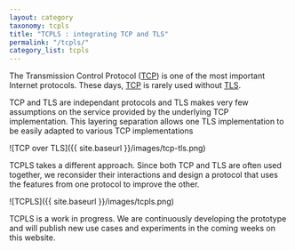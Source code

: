 ```yaml
---
layout: category
taxonomy: tcpls
title: "TCPLS : integrating TCP and TLS"
permalink: "/tcpls/"
category_list: tcpls
---
```


The Transmission Control Protocol ([TCP](https://tools.ietf.org/html/rfc793)) is one of the most important
Internet protocols. These days,
[TCP](https://tools.ietf.org/html/rfc793) is rarely used without
[TLS](https://tools.ietf.org/html/rfc8446).

TCP and TLS are independant protocols and TLS makes very few
assumptions on the service provided by the underlying TCP
implementation. This layering separation allows one TLS implementation
to be easily adapted to various TCP implementations

![TCP over TLS]({{ site.baseurl }}/images/tcp-tls.png)


TCPLS takes a different approach. Since both TCP and TLS are often
used together, we reconsider their interactions and design a
protocol that uses the features from one protocol to improve the
other. 

![TCPLS]({{ site.baseurl }}/images/tcpls.png)

TCPLS is a work in progress. We are continuously developing the
prototype and will publish new use cases and experiments in the coming
weeks on this website. 
